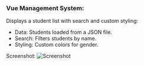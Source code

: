 ### Vue Management System:
Displays a student list with search and custom styling:

- Data: Students loaded from a JSON file.
- Search: Filters students by name.
- Styling: Custom colors for gender.

Screenshot:
![Screenshot](https://github.com/Mirza-Hassan/Vue__Management_system/assets/17096257/e6d179d5-13e7-4b4b-afb6-873773d77080)
